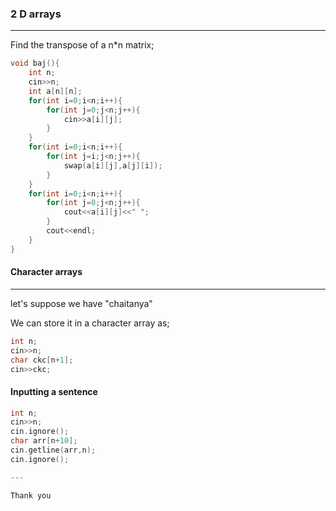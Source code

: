 ### 2 D arrays

---

Find the transpose of a n*n matrix;

```cpp
void baj(){
    int n;
    cin>>n;
    int a[n][n];
    for(int i=0;i<n;i++){
        for(int j=0;j<n;j++){
            cin>>a[i][j];
        }
    }
    for(int i=0;i<n;i++){
        for(int j=i;j<n;j++){
            swap(a[i][j],a[j][i]);
        }
    }
    for(int i=0;i<n;i++){
        for(int j=0;j<n;j++){
            cout<<a[i][j]<<" ";
        }
        cout<<endl;
    }
}
```

#### Character arrays 

---

let's suppose we have "chaitanya"

We can store it in a character array as;

```cpp
int n;
cin>>n;
char ckc[n+1];
cin>>ckc;
```

#### Inputting a sentence

```cpp
int n;
cin>>n;
cin.ignore();
char arr[n+10];
cin.getline(arr,n);
cin.ignore();

---

Thank you
